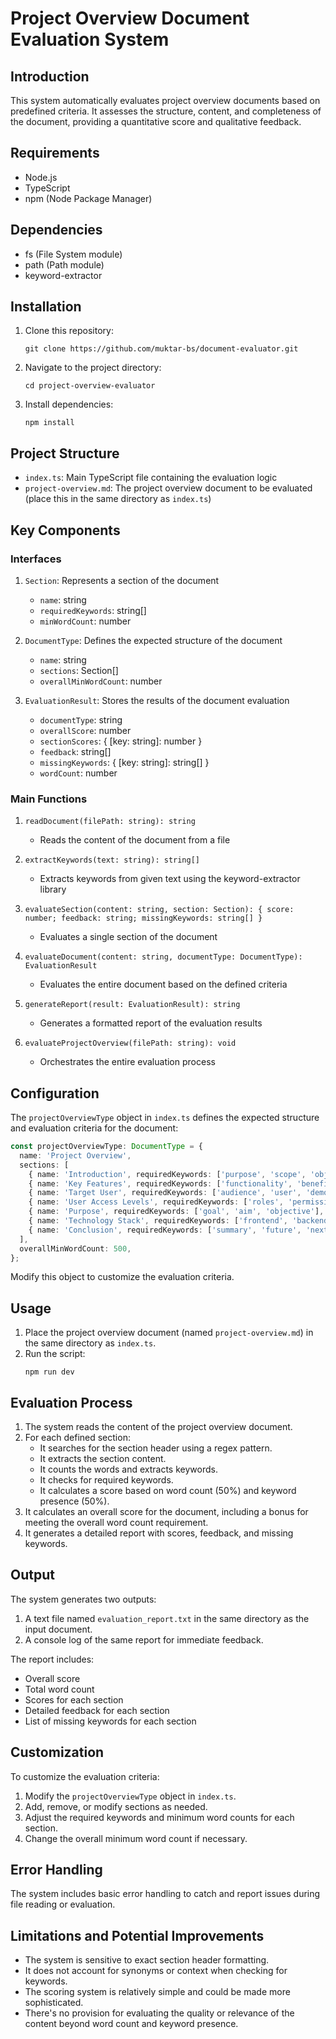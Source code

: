 # Project Overview Document Evaluation System

## Introduction

This system automatically evaluates project overview documents based on predefined criteria. It assesses the structure, content, and completeness of the document, providing a quantitative score and qualitative feedback.

## Requirements

- Node.js
- TypeScript
- npm (Node Package Manager)

## Dependencies

- fs (File System module)
- path (Path module)
- keyword-extractor

## Installation

1. Clone this repository:
   ```
   git clone https://github.com/muktar-bs/document-evaluator.git
   ```
2. Navigate to the project directory:
   ```
   cd project-overview-evaluator
   ```
3. Install dependencies:
   ```
   npm install
   ```

## Project Structure

- `index.ts`: Main TypeScript file containing the evaluation logic
- `project-overview.md`: The project overview document to be evaluated (place this in the same directory as `index.ts`)

## Key Components

### Interfaces

1. `Section`: Represents a section of the document
   - `name`: string
   - `requiredKeywords`: string[]
   - `minWordCount`: number

2. `DocumentType`: Defines the expected structure of the document
   - `name`: string
   - `sections`: Section[]
   - `overallMinWordCount`: number

3. `EvaluationResult`: Stores the results of the document evaluation
   - `documentType`: string
   - `overallScore`: number
   - `sectionScores`: { [key: string]: number }
   - `feedback`: string[]
   - `missingKeywords`: { [key: string]: string[] }
   - `wordCount`: number

### Main Functions

1. `readDocument(filePath: string): string`
   - Reads the content of the document from a file

2. `extractKeywords(text: string): string[]`
   - Extracts keywords from given text using the keyword-extractor library

3. `evaluateSection(content: string, section: Section): { score: number; feedback: string; missingKeywords: string[] }`
   - Evaluates a single section of the document

4. `evaluateDocument(content: string, documentType: DocumentType): EvaluationResult`
   - Evaluates the entire document based on the defined criteria

5. `generateReport(result: EvaluationResult): string`
   - Generates a formatted report of the evaluation results

6. `evaluateProjectOverview(filePath: string): void`
   - Orchestrates the entire evaluation process

## Configuration

The `projectOverviewType` object in `index.ts` defines the expected structure and evaluation criteria for the document:

```typescript
const projectOverviewType: DocumentType = {
  name: 'Project Overview',
  sections: [
    { name: 'Introduction', requiredKeywords: ['purpose', 'scope', 'objectives'], minWordCount: 100 },
    { name: 'Key Features', requiredKeywords: ['functionality', 'benefits', 'unique'], minWordCount: 150 },
    { name: 'Target User', requiredKeywords: ['audience', 'user', 'demographic'], minWordCount: 75 },
    { name: 'User Access Levels', requiredKeywords: ['roles', 'permissions', 'admin'], minWordCount: 100 },
    { name: 'Purpose', requiredKeywords: ['goal', 'aim', 'objective'], minWordCount: 75 },
    { name: 'Technology Stack', requiredKeywords: ['frontend', 'backend', 'database'], minWordCount: 100 },
    { name: 'Conclusion', requiredKeywords: ['summary', 'future', 'next steps'], minWordCount: 75 },
  ],
  overallMinWordCount: 500,
};
```

Modify this object to customize the evaluation criteria.

## Usage

1. Place the project overview document (named `project-overview.md`) in the same directory as `index.ts`.
2. Run the script:
   ```
   npm run dev
   ```

## Evaluation Process

1. The system reads the content of the project overview document.
2. For each defined section:
   - It searches for the section header using a regex pattern.
   - It extracts the section content.
   - It counts the words and extracts keywords.
   - It checks for required keywords.
   - It calculates a score based on word count (50%) and keyword presence (50%).
3. It calculates an overall score for the document, including a bonus for meeting the overall word count requirement.
4. It generates a detailed report with scores, feedback, and missing keywords.

## Output

The system generates two outputs:
1. A text file named `evaluation_report.txt` in the same directory as the input document.
2. A console log of the same report for immediate feedback.

The report includes:
- Overall score
- Total word count
- Scores for each section
- Detailed feedback for each section
- List of missing keywords for each section

## Customization

To customize the evaluation criteria:
1. Modify the `projectOverviewType` object in `index.ts`.
2. Add, remove, or modify sections as needed.
3. Adjust the required keywords and minimum word counts for each section.
4. Change the overall minimum word count if necessary.

## Error Handling

The system includes basic error handling to catch and report issues during file reading or evaluation.

## Limitations and Potential Improvements

- The system is sensitive to exact section header formatting.
- It does not account for synonyms or context when checking for keywords.
- The scoring system is relatively simple and could be made more sophisticated.
- There's no provision for evaluating the quality or relevance of the content beyond word count and keyword presence.
